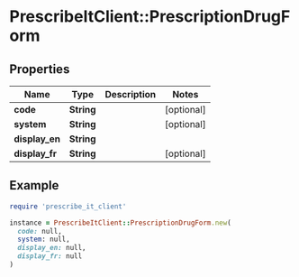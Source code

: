 # PrescribeItClient::PrescriptionDrugForm

## Properties

| Name | Type | Description | Notes |
| ---- | ---- | ----------- | ----- |
| **code** | **String** |  | [optional] |
| **system** | **String** |  | [optional] |
| **display_en** | **String** |  |  |
| **display_fr** | **String** |  | [optional] |

## Example

```ruby
require 'prescribe_it_client'

instance = PrescribeItClient::PrescriptionDrugForm.new(
  code: null,
  system: null,
  display_en: null,
  display_fr: null
)
```

